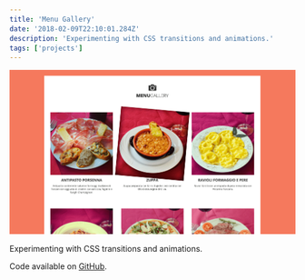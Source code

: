 ```yaml
---
title: 'Menu Gallery'
date: '2018-02-09T22:10:01.284Z'
description: 'Experimenting with CSS transitions and animations.'
tags: ['projects']
---
```


![Menu Gallery project](./menu.png)

Experimenting with CSS transitions and animations.

Code available on [GitHub](https://github.com/eneax/Menu_Gallery).
